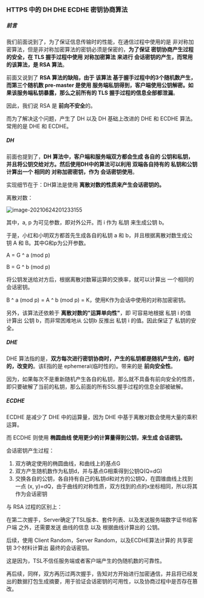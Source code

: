 ### HTTPS 中的 DH DHE ECDHE 密钥协商算法

##### 前言

我们前面说到了，为了保证信息传输时的性能，在通信过程中使用的是 非对称加密算法，但是非对称加密算法的密钥必须是保密的，**为了保证 密钥协商产生过程的安全，在 TLS 握手过程中使用 对称加密算法 来进行 会话密钥的产生，而常用的该算法，是 RSA 算法**。

前面又说到了 **RSA 算法的缺陷，由于 该算法 基于握手过程中的3个随机数产生，而第三个随机数 pre-master 是使用 服务端私钥得到，客户端使用公钥解密。如果该服务端私钥暴露，那么之前所有的 TLS 握手过程的信息全部都泄漏**。

因此，我们说 RSA 是 **前向不安全**的。

而为了解决这个问题，产生了 DH 以及 DH 基础上改进的 DHE 和 ECDHE 算法。常用的是 DHE 和 ECDHE。



##### DH

前面也提到了，**DH 算法中，客户端和服务端双方都会生成 各自的 公钥和私钥，并且将公钥交给对方。然后使用DH中的算法可以利用 双端各自持有的 私钥和公钥 计算出一个 相同的 对称加密密钥，作为 会话密钥使用**。

实现细节在于：DH算法是使用 **离散对数的性质来产生会话密钥的。**

离散对数：

![image-20210624201233155](..\..\references-figures\image-20210624201233155.png)

其中，a, p 为可见参数，即对外公开。而 i 作为 私钥 来生成公钥 b。

于是，小红和小明双方都首先生成各自的私钥 a 和 b，并且根据离散对数生成公钥 A 和 B。其中G和p为公开参数。

A = G ^ a (mod p)

B = G ^ b (mod p)

将公钥发送给对方后，根据离散对数幂运算的交换率，就可以计算出 一个相同的 会话密钥。

B ^ a (mod p) = A ^ b (mod p) = K，使用K作为会话中使用的对称加密密钥。

另外，该算法还依赖于 **离散对数的"运算单向性"**，即 可容易地根据 私钥 i 的值 计算出 公钥 b，而非常困难地从 公钥b 反推出 私钥 i 的值。因此保证了 私钥的安全。



##### **DHE**

DHE 算法指的是，**双方每次进行密钥协商时，产生的私钥都是随机产生的，临时的，改变的**。该E指的是 ephemeral(临时性的)。带来的是 **前向安全性**。

因为，如果每次不是重新随机产生各自的私钥，那么就不具备有前向安全的性质，即只要破解了当前的私钥，那么前面的所有SSL握手过程的信息全部被破解。



##### **ECDHE**

ECDHE 是减少了 DHE 中的运算量，因为 DHE 中基于离散对数会使用大量的乘积运算。

而 ECDHE 则使用 **椭圆曲线 使用更少的计算量得到公钥，来生成 会话密钥。**

会话密钥产生过程：

1. 双方确定使用的椭圆曲线，和曲线上的基点G
2. 双方产生随机数作为私钥d，并与基点G相乘得到公钥Q(Q=dG)
3. 交换各自的公钥，各自持有自己的私钥d和对方的公钥Q，在圆锥曲线上找到一点 (x, y)=dQ，由于曲线的对称性质，双方找到的点的x坐标相同，所以将其作为会话密钥

与 RSA 过程的区别上：

在第二次握手，Server确定了TSL版本、套件列表、以及发送服务端数字证书给客户端 之外，还需要发送 曲线的信息 以及 根据曲线计算出的 公钥。

后续，使用 Client Random，Server Random，以及ECDHE算法计算的 共享密钥 3个材料计算出 最终的会话密钥。

这是因为，TSL不信任服务端或者客户端产生的伪随机数的可靠性。

再后续，同样，双方再历过两次握手，告知对方开始进行加密通信，并且将已经发出的数据打包生成摘要，用于验证会话密钥的可用性，以及协商过程中是否存在篡改。